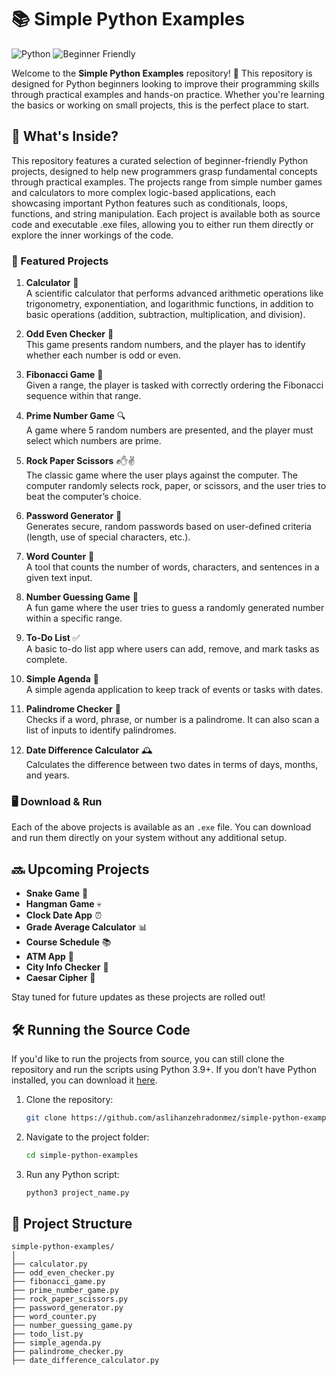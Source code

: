 # 📚 Simple Python Examples

![Python](https://img.shields.io/badge/Python-3.9%2B-blue.svg) ![Beginner Friendly](https://img.shields.io/badge/Beginner-Friendly-green.svg)

Welcome to the **Simple Python Examples** repository! 🎉 This repository is designed for Python beginners looking to improve their programming skills through practical examples and hands-on practice. Whether you're learning the basics or working on small projects, this is the perfect place to start.

## 🚀 What's Inside?

This repository features a curated selection of beginner-friendly Python projects, designed to help new programmers grasp fundamental concepts through practical examples. The projects range from simple number games and calculators to more complex logic-based applications, each showcasing important Python features such as conditionals, loops, functions, and string manipulation. Each project is available both as source code and executable .exe files, allowing you to either run them directly or explore the inner workings of the code.

### 🌟 Featured Projects

1. **Calculator** 🧮  
   A scientific calculator that performs advanced arithmetic operations like trigonometry, exponentiation, and logarithmic functions, in addition to basic operations (addition, subtraction, multiplication, and division).

2. **Odd Even Checker** 🔢  
   This game presents random numbers, and the player has to identify whether each number is odd or even.

3. **Fibonacci Game** 🐑  
   Given a range, the player is tasked with correctly ordering the Fibonacci sequence within that range.

4. **Prime Number Game** 🔍  
   A game where 5 random numbers are presented, and the player must select which numbers are prime.

5. **Rock Paper Scissors** ✊✋✌  
   The classic game where the user plays against the computer. The computer randomly selects rock, paper, or scissors, and the user tries to beat the computer’s choice.

6. **Password Generator** 🔐  
   Generates secure, random passwords based on user-defined criteria (length, use of special characters, etc.).

7. **Word Counter** 📝  
   A tool that counts the number of words, characters, and sentences in a given text input.

8. **Number Guessing Game** 🎯  
   A fun game where the user tries to guess a randomly generated number within a specific range.

9. **To-Do List** ✅  
   A basic to-do list app where users can add, remove, and mark tasks as complete.

10. **Simple Agenda** 📅  
   A simple agenda application to keep track of events or tasks with dates.

11. **Palindrome Checker** 🔄  
   Checks if a word, phrase, or number is a palindrome. It can also scan a list of inputs to identify palindromes.

12. **Date Difference Calculator** 🕰  
   Calculates the difference between two dates in terms of days, months, and years.

### 🖥️ Download & Run

Each of the above projects is available as an `.exe` file. You can download and run them directly on your system without any additional setup.

## 🔜 Upcoming Projects

- **Snake Game** 🐍  
- **Hangman Game** 💀  
- **Clock Date App** ⏰  
- **Grade Average Calculator** 📊  
- **Course Schedule** 📚  
- **ATM App** 🏦  
- **City Info Checker** 🌆  
- **Caesar Cipher** 🔏  

Stay tuned for future updates as these projects are rolled out!

## 🛠️ Running the Source Code

If you'd like to run the projects from source, you can still clone the repository and run the scripts using Python 3.9+. If you don’t have Python installed, you can download it [here](https://www.python.org/downloads/).

1. Clone the repository:
    ```bash
    git clone https://github.com/aslihanzehradonmez/simple-python-examples.git
    ```

2. Navigate to the project folder:
    ```bash
    cd simple-python-examples
    ```

3. Run any Python script:
    ```bash
    python3 project_name.py
    ```

## 📄 Project Structure

```
simple-python-examples/
│
├── calculator.py
├── odd_even_checker.py
├── fibonacci_game.py
├── prime_number_game.py
├── rock_paper_scissors.py
├── password_generator.py
├── word_counter.py
├── number_guessing_game.py
├── todo_list.py
├── simple_agenda.py
├── palindrome_checker.py
├── date_difference_calculator.py
```